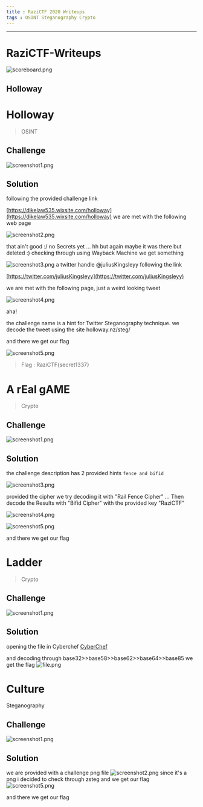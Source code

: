 ```yaml
---
title : RaziCTF 2020 Writeups
tags : OSINT Steganography Crypto
---
```


---

# RaziCTF-Writeups

![scoreboard.png](/img/razictf/Scoreboard.png)


## Holloway

# Holloway

> OSINT

## Challenge

![screenshot1.png](/img/razictf/HollowayDec.png)


## Solution

following the provided challenge link

[https://dikelaw535.wixsite.com/holloway](https://dikelaw535.wixsite.com/holloway)
we are met with the following web page

![screenshot2.png](/img/razictf/Wixsite.png)

that ain't good :/ no Secrets yet ... hh
but again maybe it was there but deleted :)
checking through using Wayback Machine we get something

![screenshot3.png](/img/razictf/Waybackurl.png)
a twitter handle @juliusKingsleyy 
following the link 

[https://twitter.com/juliusKingsleyy](https://twitter.com/juliusKingsleyy)

we are met with the following page, just a weird looking tweet 

![screenshot4.png](/img/razictf/JuliusKingsleyy.png)

aha! 

the challenge name is a hint for Twitter Steganography technique. 
we decode the tweet using the site
holloway.nz/steg/

and there we get our flag 

![screenshot5.png](/img/razictf/holloway.png)

> Flag : RaziCTF{secret1337}

# A rEal gAME
> Crypto

## Challenge

![screenshot1.png](/img/razictf/ChallengeDesc.png)


## Solution

the challenge description has 2 provided hints ```fence and bifid```

![screenshot3.png](/img/razictf/Cipher.png)

provided the cipher we try decoding it with "Rail Fence Cipher" ...
Then decode the Results with "Bifid Cipher"
with the provided key "RaziCTF"

![screenshot4.png](/img/razictf/RailFenceDecoder.png)


![screenshot5.png](/img/razictf/BifidDecode.png)

and there we get our flag

# Ladder

> Crypto

## Challenge

![screenshot1.png](/img/razictf/Desc.png)


## Solution
opening the file in Cyberchef 
[CyberChef](gchq.github.io/CyberChef/)

and decoding through 
base32>>base58>>base62>>base64>>base85 
we get the flag
![file.png](/img/razictf/CyberChef.png)

# Culture
Steganography

## Challenge

![screenshot1.png](/img/razictf/Culture.png)


## Solution
we are provided with a challenge png file
![screenshot2.png](/img/razictf/enc.png)
since it's a png i decided to check through zsteg 
and we get our flag
![screenshot5.png](/img/razictf/flag.png)

and there we get our flag
